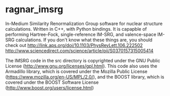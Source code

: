 # ragnar_imsrg
In-Medium Similarity Renormalization Group software for nuclear structure calculations. Written in C++, with Python bindings.
It is capapble of performing Hartree-Fock, single-reference IM-SRG, and valence-space IM-SRG calculations.
If you don't know what these things are, you should check out
http://link.aps.org/doi/10.1103/PhysRevLett.106.222502
http://www.sciencedirect.com/science/article/pii/S0370157315005414

The IMSRG code in the src directory is copyrighted under the GNU Public License (http://www.gnu.org/licenses/gpl.html).
This code also uses the Armadillo library, which is covered under the Mozilla Public License (https://www.mozilla.org/en-US/MPL/2.0/), and the BOOST library, which is covered under the BOOST Software License (http://www.boost.org/users/license.html)
